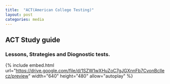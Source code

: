 ```yaml
---
title:  "ACT(American College Testing)"
layout: post
categories: media
---
```

## ACT Study guide
### Lessons, Strategies and Diognostic tests.
{% include embed.html url="https://drive.google.com/file/d/1SZW1wXHuZoC7gJGXnnFb7CvonBcIlecz/preview" width="640" height="480" allow="autoplay" %}

